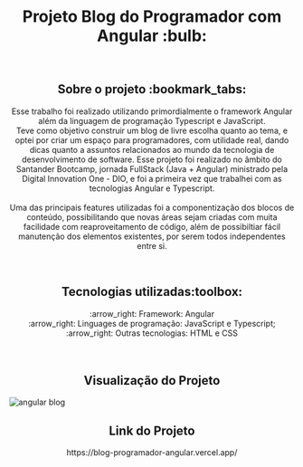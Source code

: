 <h1 align="center">Projeto Blog do Programador com Angular :bulb:</h1>
<br>
<h2 align="center">Sobre o projeto :bookmark_tabs:</h2>
<p align="center">Esse trabalho foi realizado utilizando primordialmente o framework Angular além da linguagem de programação Typescript e JavaScript. <br> 
Teve como objetivo construir um blog de livre escolha quanto ao tema, e optei por criar um espaço para programadores, com utilidade real, dando dicas quanto a assuntos relacionados ao mundo da tecnologia de desenvolvimento de software. 
Esse projeto foi realizado no âmbito do Santander Bootcamp, jornada FullStack (Java + Angular) ministrado pela Digital Innovation One - DIO, e foi a primeira vez que trabalhei com as tecnologias Angular e Typescript.
<br> 
<br> 
Uma das principais features utilizadas foi a componentização dos blocos de conteúdo, possibilitando que novas áreas sejam criadas com muita facilidade com reaproveitamento de código, além de possibiltiar fácil manutenção dos elementos existentes, por serem todos independentes entre si.
</p>
<br>

<h2 align="center" :tools:>Tecnologias utilizadas:toolbox:</h2> 
<p align="center"> :arrow_right: Framework: Angular <br>
:arrow_right: Linguages de programação: JavaScript e Typescript;<br>
:arrow_right: Outras tecnologias: HTML e CSS <br>
<br>

<br>
<h2 align="center">Visualização do Projeto</h2> 
 
![angular blog](https://github.com/Mateus-Oling/Blog-programador-Angular/assets/135168984/246af0cb-18b5-4a1e-8c93-50bda7280bd7)

<h2 align="center">Link do Projeto</h2>
<p align="center"> https://blog-programador-angular.vercel.app/ </p>

